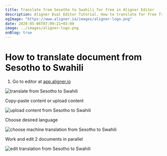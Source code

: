 ```yaml
---
title: Translate from Sesotho to Swahili for free in Aligner Editor
description: Aligner Dual Editor Tutorial. How to translate for free from Sesotho to Swahili. Aligner is multilingual document management platform. 
ogImage: "https://www.aligner.io/images/aligner-logo.png"
date: 2020-05-06T07:09:21+03:00
image: ../images/aligner-logo.png
onBlog: true
---
```


# How to translate document from Sesotho to Swahili

1. Go to editor at [app.aligner.io](https://app.aligner.io "Aligner App web page")

![translate from Sesotho to Swahili](../aligner-blank-editor.png "translate from Sesotho to Swahili")

Copy-paste content or upload content

![upload content from Sesotho to Swahili](../aligner-uploaded-document.png "upload content from Sesotho to Swahili")

Choose desired language

![choose machine translation from Sesotho to Swahili](../aligner-language-dropdown.png "choose machine translation from Sesotho to Swahili")

Work and edit 2 documents in parallel

![edit translation from Sesotho to Swahili](../aligner-double-sitded-editor.png "edit translation from Sesotho to Swahili")

